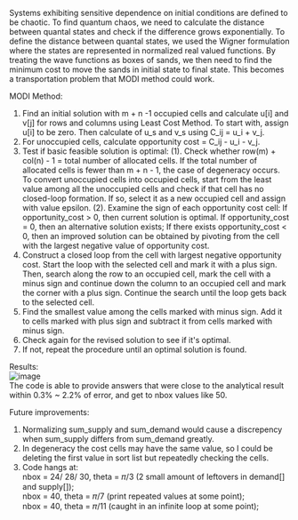 Systems exhibiting sensitive dependence on initial conditions are defined to be chaotic. To find quantum chaos, we need to calculate the distance between quantal states and check if the difference grows exponentially. To define the distance between quantal states, we used the Wigner formulation where the states are represented in normalized real valued functions. By treating the wave functions as boxes of sands, we then need to find the minimum cost to move the sands in initial state to final state. This becomes a transportation problem that MODI method could work. <br />

MODI Method:
1. Find an initial solution with m + n -1 occupied cells and calculate u[i] and v[j] for rows and columns using Least Cost Method.
To start with, assign u[i] to be zero. Then calculate of u_s and v_s using C_ij = u_i + v_j. 
2. For unoccupied cells, calculate opportunity cost = C_ij - u_i - v_j. 
3. Test if basic feasible solution is optimal:
   (1). Check whether row(m) + col(n) - 1 = total number of allocated cells. If the total number of allocated cells is fewer than m + n - 1, the case of degeneracy occurs. To convert unoccupied cells into occupied cells, start from the least value among all the unoccupied cells and check if that cell has no closed-loop formation. If so, select it as a new occupied cell and assign with value epsilon.
   (2). Examine the sign of each opportunity cost cell:
        If opportunity_cost > 0, then current solution is optimal.
        If opportunity_cost = 0, then an alternative solution exists; If there exists opportunity_cost < 0, then an improved solution can be obtained by pivoting from the cell with the largest negative value of opportunity cost.
4. Construct a closed loop from the cell with largest negative opportunity cost. Start the loop with the selected cell and mark it
with a plus sign. Then, search along the row to an occupied cell, mark the cell with a minus sign and continue down the column to an
occupied cell and mark the corner with a plus sign. Continue the search until the loop gets back to the selected cell.
5. Find the smallest value among the cells marked with minus sign. Add it to cells marked with plus sign and subtract it from cells
marked with minus sign.
6. Check again for the revised solution to see if it's optimal.
7. If not, repeat the procedure until an optimal solution is found.

Results: <br />
![image](https://github.com/user-attachments/assets/bdaafa23-299c-425a-bd5d-312d63ae1e41) <br />
The code is able to provide answers that were close to the analytical result within 0.3% ~ 2.2% of error, and get to nbox values like 50.

Future improvements:
1. Normalizing sum_supply and sum_demand would cause a discrepency when sum_supply differs from sum_demand greatly.
2. In degeneracy the cost cells may have the same value, so I could be deleting the first value in sort list but repeatedly checking the cells.
3. Code hangs at: <br />
   nbox = 24/ 28/ 30, theta = 𝜋/3 (2 small amount of leftovers in demand[] and supply[]); <br />
   nbox = 40, theta = 𝜋/7 (print repeated values at some point); <br />
   nbox = 40, theta = 𝜋/11 (caught in an infinite loop at some point); <br />
